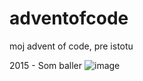 # adventofcode
moj advent of code, pre istotu

2015 - Som baller 
![image](https://github.com/lebkashadomvzuboch/adventofcode/assets/154756862/297b21dc-aa71-415b-8acf-5c5a0278dbdc)
